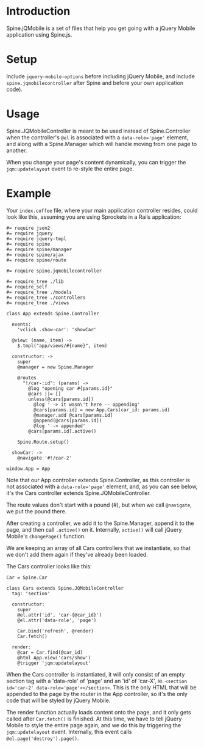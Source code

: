 # Introduction
Spine.jQMobile is a set of files that help you get going with
a jQuery Mobile application using Spine.js.

# Setup
Include ```jquery-mobile-options``` before including jQuery Mobile,
and include ```spine.jqmobilecontroller``` after Spine and
before your own application code).

# Usage
Spine.JQMobileController is meant to be used instead of Spine.Controller
when the controller's ```@el``` is associated with a ```data-role='page'``` element,
and along with a Spine.Manager which will handle moving from one page to another.

When you change your page's content dynamically,
you can trigger the ```jqm:updatelayout``` event to re-style the entire page.

# Example

Your ```index.coffee``` file, where your main application controller resides,
could look like this, assuming you are using Sprockets in a Rails application:

```
#= require json2
#= require jquery
#= require jquery-tmpl
#= require spine
#= require spine/manager
#= require spine/ajax
#= require spine/route

#= require spine.jqmobilecontroller

#= require_tree ./lib
#= require_self
#= require_tree ./models
#= require_tree ./controllers
#= require_tree ./views

class App extends Spine.Controller

  events:
    'vclick .show-car': 'showCar'

  @view: (name, item) ->
    $.tmpl("app/views/#{name}", item)

  constructor: ->
    super
    @manager = new Spine.Manager

    @routes
      "!/car-:id": (params) ->
        @log "opening car #{params.id}"
        @cars ||= []
        unless(@cars[params.id])
          @log ' -> it wasn\'t here -- appending'
          @cars[params.id] = new App.Cars(car_id: params.id)
          @manager.add @cars[params.id]
          @append(@cars[params.id])
          @log ' -> appended'
        @cars[params.id].active()

    Spine.Route.setup()

  showCar: ->
    @navigate '#!/car-2'

window.App = App
```

Note that our App controller extends Spine.Controller,
as this controller is not associated with a ```data-role='page'``` element,
and, as you can see below, it's the Cars controller extends Spine.JQMobileController.

The route values don't start with a pound (\#),
but when we call ```@navigate```, we put the pound there.

After creating a controller, we add it to the Spine.Manager,
append it to the page,
and then call ```.active()``` on it.
Internally, ```active()``` will call jQuery Mobile's ```changePage()``` function.

We are keeping an array of all Cars controllers that we instantiate,
so that we don't add them again if they've already been loaded.


The Cars controller looks like this:

```
Car = Spine.Car

class Cars extends Spine.JQMobileController
  tag: 'section'

  constructor:
    super
    @el.attr('id', 'car-{@car_id}')
    @el.attr('data-role', 'page')

    Car.bind('refresh', @render)
    Car.fetch()

  render:
    @car = Car.find(@car_id)
    @html App.view('cars/show')
    @trigger 'jqm:updatelayout'
```

When the Cars controller is instantiated,
it will only consist of an empty section tag with a 'data-role' of 'page'
and an 'id' of 'car-X',
ie. ```<section id='car-2' data-role='page'></section>```.
This is the only HTML that will be appended to the page by the router in the App controller,
so it's the only code that will be styled by jQuery Mobile.

The render function actually loads content onto the page,
and it only gets called after ```Car.fetch()``` is finished.
At this time, we have to tell jQuery Mobile to style the entire page again,
and we do this by triggering the ```jqm:updatelayout``` event.
Internally, this event calls ```@el.page('destroy').page()```.
